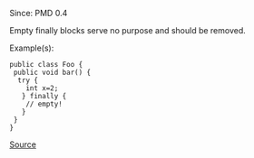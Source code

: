 Since: PMD 0.4

Empty finally blocks serve no purpose and should be removed.

Example(s):
```
public class Foo {
 public void bar() {
  try {
    int x=2;
   } finally {
    // empty!
   }
 }
}
```

[Source](https://pmd.github.io/pmd-5.5.4/pmd-java/rules/java/empty.html#EmptyFinallyBlock)
